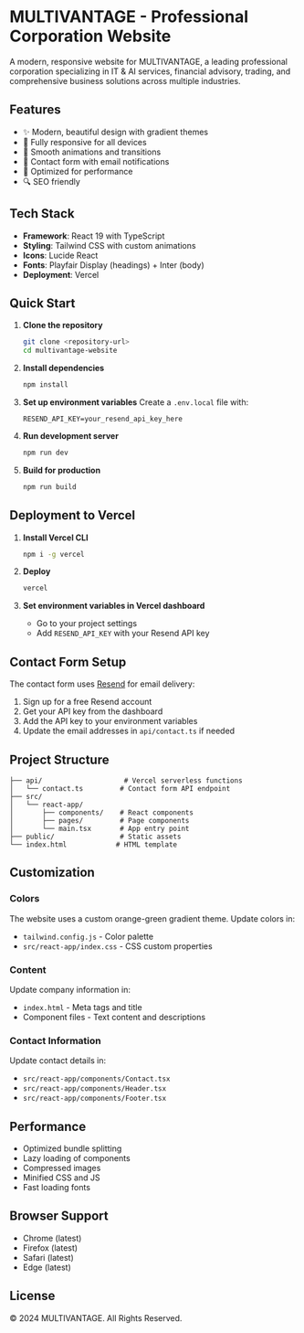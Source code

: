 # MULTIVANTAGE - Professional Corporation Website

A modern, responsive website for MULTIVANTAGE, a leading professional corporation specializing in IT & AI services, financial advisory, trading, and comprehensive business solutions across multiple industries.

## Features

- ✨ Modern, beautiful design with gradient themes
- 📱 Fully responsive for all devices
- 🎨 Smooth animations and transitions
- 📧 Contact form with email notifications
- 🚀 Optimized for performance
- 🔍 SEO friendly

## Tech Stack

- **Framework**: React 19 with TypeScript
- **Styling**: Tailwind CSS with custom animations
- **Icons**: Lucide React
- **Fonts**: Playfair Display (headings) + Inter (body)
- **Deployment**: Vercel

## Quick Start

1. **Clone the repository**
   ```bash
   git clone <repository-url>
   cd multivantage-website
   ```

2. **Install dependencies**
   ```bash
   npm install
   ```

3. **Set up environment variables**
   Create a `.env.local` file with:
   ```
   RESEND_API_KEY=your_resend_api_key_here
   ```

4. **Run development server**
   ```bash
   npm run dev
   ```

5. **Build for production**
   ```bash
   npm run build
   ```

## Deployment to Vercel

1. **Install Vercel CLI**
   ```bash
   npm i -g vercel
   ```

2. **Deploy**
   ```bash
   vercel
   ```

3. **Set environment variables in Vercel dashboard**
   - Go to your project settings
   - Add `RESEND_API_KEY` with your Resend API key

## Contact Form Setup

The contact form uses [Resend](https://resend.com) for email delivery:

1. Sign up for a free Resend account
2. Get your API key from the dashboard
3. Add the API key to your environment variables
4. Update the email addresses in `api/contact.ts` if needed

## Project Structure

```
├── api/                    # Vercel serverless functions
│   └── contact.ts         # Contact form API endpoint
├── src/
│   └── react-app/
│       ├── components/    # React components
│       ├── pages/         # Page components
│       └── main.tsx       # App entry point
├── public/                # Static assets
└── index.html            # HTML template
```

## Customization

### Colors
The website uses a custom orange-green gradient theme. Update colors in:
- `tailwind.config.js` - Color palette
- `src/react-app/index.css` - CSS custom properties

### Content
Update company information in:
- `index.html` - Meta tags and title
- Component files - Text content and descriptions

### Contact Information
Update contact details in:
- `src/react-app/components/Contact.tsx`
- `src/react-app/components/Header.tsx`
- `src/react-app/components/Footer.tsx`

## Performance

- Optimized bundle splitting
- Lazy loading of components
- Compressed images
- Minified CSS and JS
- Fast loading fonts

## Browser Support

- Chrome (latest)
- Firefox (latest)
- Safari (latest)
- Edge (latest)

## License

© 2024 MULTIVANTAGE. All Rights Reserved.
